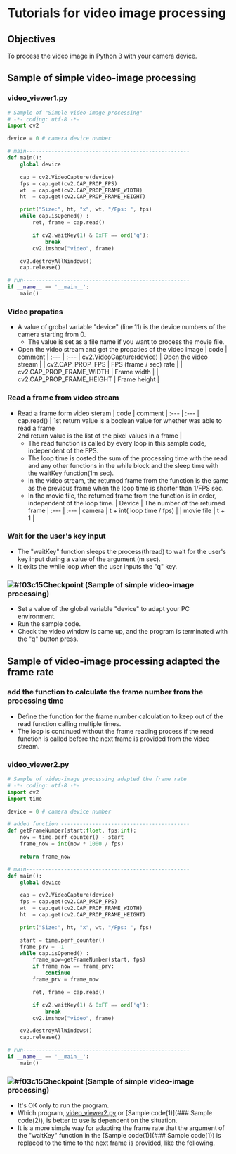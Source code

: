 # Tutorials for video image processing

## Objectives
To process the video image in Python 3 with your camera device.

## Sample of simple video-image processing

### video_viewer1.py
```python
# Sample of "Simple video-image processing"
# -*- coding: utf-8 -*-
import cv2

device = 0 # camera device number

# main----------------------------------------------------
def main():
    global device

    cap = cv2.VideoCapture(device)
    fps = cap.get(cv2.CAP_PROP_FPS)
    wt  = cap.get(cv2.CAP_PROP_FRAME_WIDTH)
    ht  = cap.get(cv2.CAP_PROP_FRAME_HEIGHT)

    print("Size:", ht, "x", wt, "/Fps: ", fps)
    while cap.isOpened() :
        ret, frame = cap.read()

        if cv2.waitKey(1) & 0xFF == ord('q'):
            break
        cv2.imshow("video", frame)

    cv2.destroyAllWindows()
    cap.release()

# run-----------------------------------------------------
if __name__ == '__main__':
    main()
```

### Video propaties
- A value of grobal variable "device" (line 11)  is the device numbers of the camera starting from 0. 
  - The value is set as a file name if you want to process the movie file.
- Open the video stream and get the propaties of the video image
    | code | comment |
    :--- | :---
    | cv2.VideoCapture(device) | Open the video stream | 
    | cv2.CAP_PROP_FPS | FPS (frame / sec) rate | 
    | cv2.CAP_PROP_FRAME_WIDTH | Frame width | 
    | cv2.CAP_PROP_FRAME_HEIGHT | Frame height | 

### Read a frame from video stream
- Read a frame form video steram
    | code | comment | 
    :--- | :---
    | cap.read() | 1st return value is a boolean value for whether was able to read a frame <br> 2nd return value is the list of the pixel values in a frame |
    - The read function is called by every loop in this sample code, independent of the FPS. 
    - The loop time is costed the sum of the processing time with the read and any other functions in the while block and the sleep time with the waitKey function(1m sec).   
    - In the video stream, the returned frame from the function is the same as the previous frame when the loop time is shorter than 1/FPS sec.
    - In the movie file, the returned frame from the function is in order, independent of the loop time.
        | Device | The number of the returned frame |
        :--- | :--- 
        | camera | t + int( loop time / fps) |
        | movie file | t + 1 |
     
### Wait for the user's key input
- The "waitKey" function sleeps the process(thread) to wait for the user's key input during a value of the argument (m sec).
- It exits the while loop when the user inputs the "q" key.

### ![#f03c15](https://via.placeholder.com/15/f03c15/000000?text=+)Checkpoint (Sample of simple video-image processing)
- Set a value of the global variable "device" to adapt your PC environment.
- Run the sample code.
- Check the video window is came up, and the program is terminated with the "q" button press.

## Sample of video-image processing adapted the frame rate

### add the function to calculate the frame number from the processing time
- Define the function for the frame number calculation to keep out of the read function calling multiple times.
- The loop is continued without the frame reading process if the read function is called before the next frame is provided from the video stream.

### video_viewer2.py
```python
# Sample of video-image processing adapted the frame rate
# -*- coding: utf-8 -*-
import cv2
import time

device = 0 # camera device number

# added function -----------------------------------------
def getFrameNumber(start:float, fps:int):
    now = time.perf_counter() - start
    frame_now = int(now * 1000 / fps)

    return frame_now

# main----------------------------------------------------
def main():
    global device

    cap = cv2.VideoCapture(device)
    fps = cap.get(cv2.CAP_PROP_FPS)
    wt  = cap.get(cv2.CAP_PROP_FRAME_WIDTH)
    ht  = cap.get(cv2.CAP_PROP_FRAME_HEIGHT)

    print("Size:", ht, "x", wt, "/Fps: ", fps)

    start = time.perf_counter()
    frame_prv = -1
    while cap.isOpened() :
        frame_now=getFrameNumber(start, fps)
        if frame_now == frame_prv:
            continue
        frame_prv = frame_now

        ret, frame = cap.read()

        if cv2.waitKey(1) & 0xFF == ord('q'):
            break
        cv2.imshow("video", frame)

    cv2.destroyAllWindows()
    cap.release()

# run-----------------------------------------------------
if __name__ == '__main__':
    main()
```

### ![#f03c15](https://via.placeholder.com/15/f03c15/000000?text=+)Checkpoint (Sample of simple video-image processing)
- It's OK only to run the program.
- Which program, [video_viewer2.py](#video_viewer2.py) or [Sample code(1)](### Sample code(2)), is better to use is dependent on the situation.
- It is a more simple way for adapting the frame rate that the argument of the "waitKey" function in the [Sample code(1)](### Sample code(1)) is replaced to the time to the next frame is provided, like the following.
